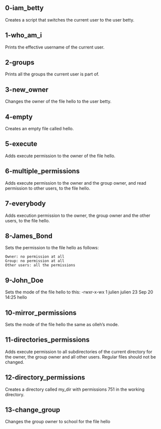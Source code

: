## 0-iam_betty ##

Creates a script that switches the current user to the user betty.


## 1-who_am_i ##

Prints the effective username of the current user.


## 2-groups ##

Prints all the groups the current user is part of.


## 3-new_owner ##

Changes the owner of the file hello to the user betty.


## 4-empty ##

Creates an empty file called hello.


## 5-execute ##

Adds execute permission to the owner of the file hello.


## 6-multiple_permissions ##

Adds execute permission to the owner and the group owner, and read permission to other users, to the file hello.


## 7-everybody ##

Adds execution permission to the owner, the group owner and the other users, to the file hello.


## 8-James_Bond ##

Sets the permission to the file hello as follows:

    Owner: no permission at all
    Group: no permission at all
    Other users: all the permissions

## 9-John_Doe ##

Sets the mode of the file hello to this: -rwxr-x-wx 1 julien julien 23 Sep 20 14:25 hello


## 10-mirror_permissions ##

Sets the mode of the file hello the same as olleh’s mode.


## 11-directories_permissions ##

Adds execute permission to all subdirectories of the current directory for the owner, the group owner and all other users. Regular files should not be changed.


## 12-directory_permissions ##

Creates a directory called my_dir with permissions 751 in the working directory.


## 13-change_group ##

Changes the group owner to school for the file hello



